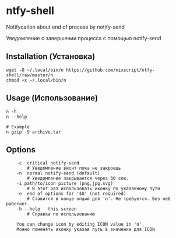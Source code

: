 # ntfy-shell
Notifycation about end of process by notify-send

Уведомление о завершении процесса с помощью notify-send

## Installation (Установка)

```
wget -O ~/.local/bin/n https://github.com/nixscript/ntfy-shell/raw/master/n
chmod +x ~/.local/bin/n
```

## Usage (Использование)

```
n -h
n --help

# Example
n gzip -9 archive.tar
```

## Options

```
	-c	critical notify-send
		# Уведомление висит пока не закроешь
	-n	normal notify-send (default)
		# Уведомление закрывается через 30 сек.
	-i path/to/icon	picture (png,jpg,svg)
		# В этот раз использовать иконку по указанному пути
	-e	end of options for '$O' (not required)
		# Ставится в конце опций для 'n'. Не требуется. Без неё работает.
	-h --help	this screen
		# Справка по использованию

	You can change icon by editing ICON value in 'n'.
	Можно поменять иконку указав путь в значении для ICON
```
